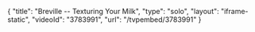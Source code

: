 {
    "title": "Breville -- Texturing Your Milk",
    "type": "solo",
    "layout": "iframe-static",
    "videoId": "3783991",
    "url": "\/tvpembed\/3783991"
}